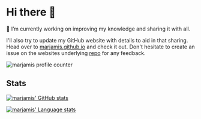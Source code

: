 # Hi there 👋

🔭 I’m currently working on improving my knowledge and sharing it with all.

I'll also try to update my GitHub website with details to aid in that sharing. Head over to [marjamis.github.io](https://marjamis.github.io) and check it out. Don't hesitate to create an issue on the websites underlying [repo](https://github.com/marjamis/marjamis.github.io) for any feedback.

<p align="left"> <img src="https://komarev.com/ghpvc/?username=marjamis" alt="marjamis profile counter" /> </p>

## Stats

[![marjamis' GitHub stats](https://github-readme-stats.vercel.app/api?username=marjamis&show_icons=true&theme=highcontrast)](https://github.com/anuraghazra/github-readme-stats)

[![marjamis' Language stats](https://github-readme-stats.vercel.app/api/top-langs/?username=marjamis&size_weight=0.5&count_weight=0.5&theme=highcontrast)](https://github.com/anuraghazra/github-readme-stats)
